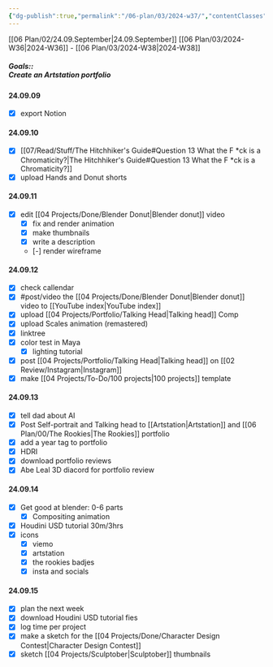 ```yaml
---
{"dg-publish":true,"permalink":"/06-plan/03/2024-w37/","contentClasses":"daily page-white Saturday","noteIcon":"","created":"2025-01-21T01:20:17.307+10:00","updated":"2025-01-26T05:54:19.802+10:00"}
---
```


[[06 Plan/02/24.09.September\|24.09.September]] [[06 Plan/03/2024-W36\|2024-W36]] - [[06 Plan/03/2024-W38\|2024-W38]]
##### Goals::</br>Create an Artstation portfolio
#### 24.09.09
- [x] export Notion
#### 24.09.10
- [x] [[07/Read/Stuff/The Hitchhiker's Guide#Question 13 What the F *ck is a Chromaticity?\|The Hitchhiker's Guide#Question 13 What the F *ck is a Chromaticity?]]
- [x] upload Hands and Donut shorts
#### 24.09.11
- [x] edit [[04 Projects/Done/Blender Donut\|Blender donut]] video
	- [x] fix and render animation
	- [x] make thumbnails
	- [x] write a description
	- [-] render wireframe
#### 24.09.12
- [x] check callendar
- [x] #post/video  the [[04 Projects/Done/Blender Donut\|Blender donut]] video to [[YouTube index\|YouTube index]]
- [x] upload [[04 Projects/Portfolio/Talking Head\|Talking head]] Comp
- [x] upload Scales animation (remastered)
- [x] linktree
- [x] color test in Maya
	- [x] lighting tutorial
- [x] post [[04 Projects/Portfolio/Talking Head\|Talking head]] on [[02 Review/Instagram\|Instagram]]
- [x] make [[04 Projects/To-Do/100 projects\|100 projects]] template
#### 24.09.13
- [x] tell dad about AI
- [x] Post Self-portrait and Talking head to [[Artstation\|Artstation]] and [[06 Plan/00/The Rookies\|The Rookies]] portfolio
- [x] add a year tag to portfolio
- [x] HDRI 
- [x] download portfolio reviews
- [x] Abe Leal 3D diacord for portfolio review

#### 24.09.14
- [x] Get good at blender: 0-6 parts
	- [x] Compositing animation
- [x] Houdini USD tutorial 30m/3hrs
- [x] icons
	- [x] viemo
	- [x] artstation
	- [x] the rookies badjes
	- [x] insta and socials
#### 24.09.15
- [x] plan the next week
- [x] download Houdini USD tutorial fies
- [x] log time per project
- [x] make a sketch for the [[04 Projects/Done/Character Design Contest\|Character Design Contest]]
- [x] sketch [[04 Projects/Sculptober\|Sculptober]] thumbnails